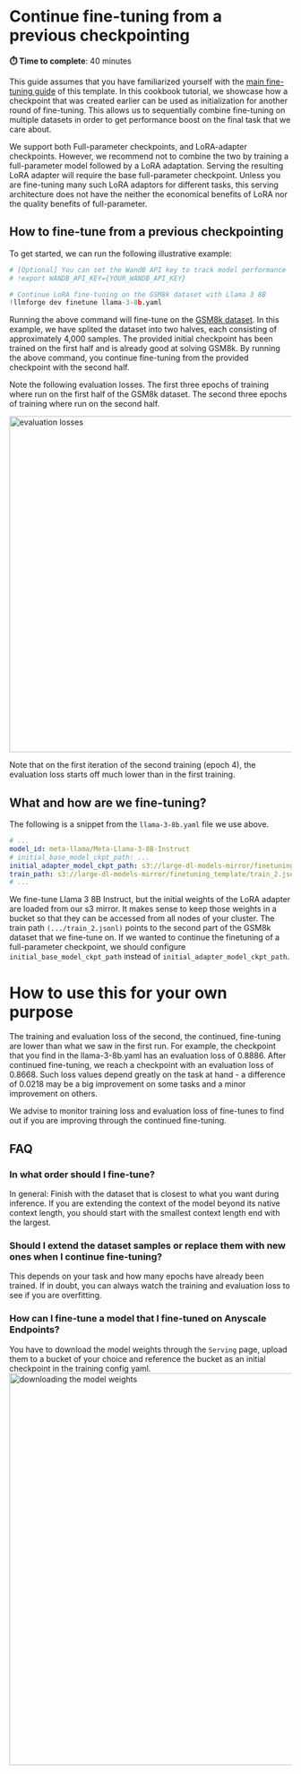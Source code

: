# Continue fine-tuning from a previous checkpointing

**⏱️ Time to complete**: 40 minutes

This guide assumes that you have familiarized yourself with the [main fine-tuning guide](../../README.md) of this template.
In this cookbook tutorial, we showcase how a checkpoint that was created earlier can be used as initialization for another round of fine-tuning.
This allows us to sequentially combine fine-tuning on multiple datasets in order to get performance boost on the final task that we care about. 

We support both Full-parameter checkpoints, and LoRA-adapter checkpoints. However, we recommend not to combine the two by training a full-parameter model followed by a LoRA adaptation. Serving the resulting LoRA adapter will require the base full-parameter checkpoint. Unless you are fine-tuning many such LoRA adaptors for different tasks, this serving architecture does not have the neither the economical benefits of LoRA nor the quality benefits of full-parameter.

## How to fine-tune from a previous checkpointing

To get started, we can run the following illustrative example:


```python
# [Optional] You can set the WandB API key to track model performance
# !export WANDB_API_KEY={YOUR_WANDB_API_KEY}

# Continue LoRA fine-tuning on the GSM8k dataset with Llama 3 8B
!llmforge dev finetune llama-3-8b.yaml
```

Running the above command will fine-tune on the [GSM8k dataset](https://huggingface.co/datasets/gsm8k). 
In this example, we have splited the dataset into two halves, each consisting of approximately 4,000 samples.
The provided initial checkpoint has been trained on the first half and is already good at solving GSM8k. By running the above command, you continue fine-tuning from the provided checkpoint with the second half.

Note the following evaluation losses. The first three epochs of training where run on the first half of the GSM8k dataset. The second three epochs of training where run on the second half.

<img src="https://raw.githubusercontent.com/anyscale/templates/main/templates/fine-tune-llm_v2/cookbooks/continue_from_checkpoint/../../assets/continue_ft.png" alt="evaluation losses" width="600"/>

Note that on the first iteration of the second training (epoch 4), the evaluation loss starts off much lower than in the first training.

## What and how are we fine-tuning?

The following is a snippet from the `llama-3-8b.yaml` file we use above. 

```yaml
# ...
model_id: meta-llama/Meta-Llama-3-8B-Instruct
# initial_base_model_ckpt_path: ...
initial_adapter_model_ckpt_path: s3://large-dl-models-mirror/finetuning_template/continued_ft_gsm8k_checkpoint
train_path: s3://large-dl-models-mirror/finetuning_template/train_2.jsonl
# ...
```

We fine-tune Llama 3 8B Instruct, but the initial weights of the LoRA adapter are loaded from our s3 mirror.
It makes sense to keep those weights in a bucket so that they can be accessed from all nodes of your cluster.
The train path `(.../train_2.jsonl)` points to the second part of the GSM8k dataset that we fine-tune on.
If we wanted to continue the finetuning of a full-parameter checkpoint, we should configure `initial_base_model_ckpt_path` instead of `initial_adapter_model_ckpt_path`. 

# How to use this for your own purpose

The training and evaluation loss of the second, the continued, fine-tuning are lower than what we saw in the first run.
For example, the checkpoint that you find in the llama-3-8b.yaml has an evaluation loss of 0.8886.
After continued fine-tuning, we reach a checkpoint with an evaluation loss of 0.8668.
Such loss values depend greatly on the task at hand - a difference of 0.0218 may be a big improvement on some tasks and a minor improvement on others.

We advise to monitor training loss and evaluation loss of fine-tunes to find out if you are improving through the continued fine-tuning.

## FAQ

### In what order should I fine-tune?

In general: Finish with the dataset that is closest to what you want during inference.
If you are extending the context of the model beyond its native context length, you should start with the smallest context length end with the largest.

### Should I extend the dataset samples or replace them with new ones when I continue fine-tuning?

This depends on your task and how many epochs have already been trained. If in doubt, you can always watch the training and evaluation loss to see if you are overfitting.

### How can I fine-tune a model that I fine-tuned on Anyscale Endpoints?

You have to download the model weights through the `Serving` page, upload them to a bucket of your choice and reference the bucket as an initial checkpoint in the training config yaml.
<img src="https://raw.githubusercontent.com/anyscale/templates/main/templates/fine-tune-llm_v2/cookbooks/continue_from_checkpoint/../../assets/download.png" alt="downloading the model weights" width="700"/>

